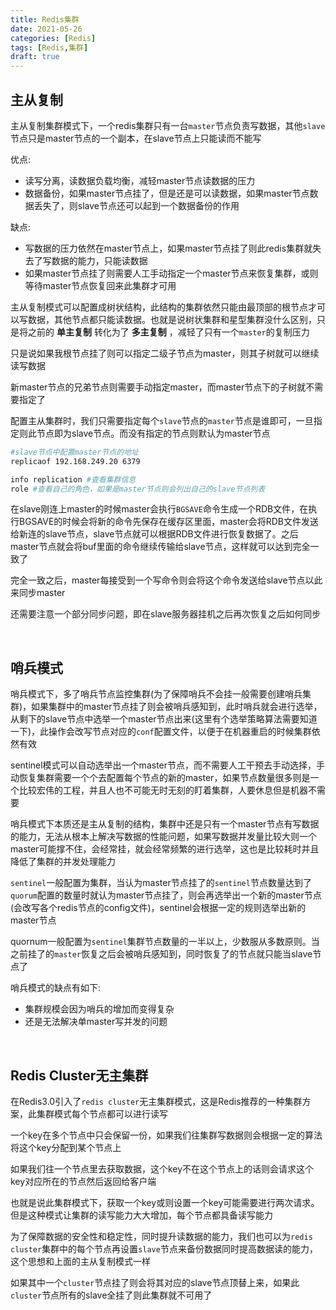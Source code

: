 ```yaml
---
title: Redis集群
date: 2021-05-26
categories: [Redis]
tags: [Redis,集群]
draft: true
---
```


## 主从复制

主从复制集群模式下，一个redis集群只有一台`master`节点负责写数据，其他`slave`节点只是master节点的一个副本，在slave节点上只能读而不能写

优点:

- 读写分离，读数据负载均衡，减轻master节点读数据的压力
- 数据备份，如果master节点挂了，但是还是可以读数据，如果master节点数据丢失了，则slave节点还可以起到一个数据备份的作用

缺点:

- 写数据的压力依然在master节点上，如果master节点挂了则此redis集群就失去了写数据的能力，只能读数据
- 如果master节点挂了则需要人工手动指定一个master节点来恢复集群，或则等待master节点恢复回来此集群才可用

主从复制模式可以配置成树状结构，此结构的集群依然只能由最顶部的根节点才可以写数据，其他节点都只能读数据。也就是说树状集群和星型集群没什么区别，只是将之前的 **单主复制** 转化为了 **多主复制** ，减轻了只有一个`master`的复制压力

只是说如果我根节点挂了则可以指定二级子节点为master，则其子树就可以继续读写数据

新master节点的兄弟节点则需要手动指定master，而master节点下的子树就不需要指定了

配置主从集群时，我们只需要指定每个`slave`节点的`master`节点是谁即可，一旦指定则此节点即为slave节点。而没有指定的节点则默认为master节点

```bash
#slave节点中配置master节点的地址
replicaof 192.168.249.20 6379
```

```bash
info replication #查看集群信息
role #查看自己的角色，如果是master节点则会列出自己的slave节点列表
```

在slave刚连上master的时候master会执行`BGSAVE`命令生成一个RDB文件，在执行BGSAVE的时候会将新的命令先保存在缓存区里面，master会将RDB文件发送给新连的slave节点，slave节点就可以根据RDB文件进行恢复数据了。之后master节点就会将buf里面的命令继续传输给slave节点，这样就可以达到完全一致了

完全一致之后，master每接受到一个写命令则会将这个命令发送给slave节点以此来同步master

还需要注意一个部分同步问题，即在slave服务器挂机之后再次恢复之后如何同步    

​    

## 哨兵模式

哨兵模式下，多了哨兵节点监控集群(为了保障哨兵不会挂一般需要创建哨兵集群)，如果集群中的master节点挂了则会被哨兵感知到，此时哨兵就会进行选举，从剩下的slave节点中选举一个master节点出来(这里有个选举策略算法需要知道一下)，此操作会改写节点对应的`conf`配置文件，以便于在机器重启的时候集群依然有效

sentinel模式可以自动选举出一个master节点，而不需要人工干预去手动选择，手动恢复集群需要一个个去配置每个节点的新的master，如果节点数量很多则是一个比较宏伟的工程，并且人也不可能无时无刻的盯着集群，人要休息但是机器不需要

哨兵模式下本质还是主从复制的结构，集群中还是只有一个master节点有写数据的能力，无法从根本上解决写数据的性能问题，如果写数据并发量比较大则一个master可能撑不住，会经常挂，就会经常频繁的进行选举，这也是比较耗时并且降低了集群的并发处理能力

`sentinel`一般配置为集群，当认为master节点挂了的`sentinel`节点数量达到了`quorum`配置的数量时就认为master节点挂了，则会再选举出一个新的master节点(会改写各个redis节点的config文件)，sentinel会根据一定的规则选举出新的master节点

quornum一般配置为`sentinel`集群节点数量的一半以上，少数服从多数原则。当之前挂了的`master`恢复之后会被哨兵感知到，同时恢复了的节点就只能当slave节点了

哨兵模式的缺点有如下:

- 集群规模会因为哨兵的增加而变得复杂
- 还是无法解决单master写并发的问题

​    

## Redis Cluster无主集群

在Redis3.0引入了`redis cluster`无主集群模式，这是Redis推荐的一种集群方案，此集群模式每个节点都可以进行读写

一个key在多个节点中只会保留一份，如果我们往集群写数据则会根据一定的算法将这个key分配到某个节点上

如果我们往一个节点里去获取数据，这个key不在这个节点上的话则会请求这个key对应所在的节点然后返回给客户端

也就是说此集群模式下，获取一个key或则设置一个key可能需要进行两次请求。但是这种模式让集群的读写能力大大增加，每个节点都具备读写能力

为了保障数据的安全性和稳定性，同时提升读数据的能力，我们也可以为`redis cluster`集群中的每个节点再设置`slave`节点来备份数据同时提高数据读的能力，这个思想和上面的主从复制模式一样

如果其中一个`cluster`节点挂了则会将其对应的slave节点顶替上来，如果此`cluster`节点所有的slave全挂了则此集群就不可用了

